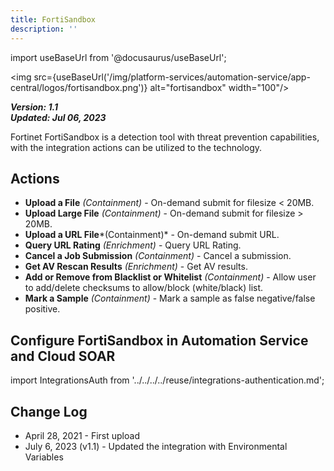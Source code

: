 ```yaml
---
title: FortiSandbox
description: ''
---
```

import useBaseUrl from '@docusaurus/useBaseUrl';

<img src={useBaseUrl('/img/platform-services/automation-service/app-central/logos/fortisandbox.png')} alt="fortisandbox" width="100"/>

***Version: 1.1  
Updated: Jul 06, 2023***

Fortinet FortiSandbox is a detection tool with threat prevention capabilities, with the integration actions can be utilized to the technology.

## Actions

* **Upload a File** *(Containment)* - On-demand submit for filesize < 20MB.
* **Upload Large File** *(Containment)* - On-demand submit for filesize > 20MB.
* **Upload a URL File***(Containment)* - On-demand submit URL.
* **Query URL Rating** *(Enrichment)* - Query URL Rating.
* **Cancel a Job Submission** *(Containment)* - Cancel a submission.
* **Get AV Rescan Results** *(Enrichment)* - Get AV results.
* **Add or Remove from Blacklist or Whitelist** *(Containment)* - Allow user to add/delete checksums to allow/block (white/black) list.
* **Mark a Sample** *(Containment)* - Mark a sample as false negative/false positive.

## Configure FortiSandbox in Automation Service and Cloud SOAR

import IntegrationsAuth from '../../../../reuse/integrations-authentication.md';

<IntegrationsAuth/>

## Change Log

* April 28, 2021 - First upload
* July 6, 2023 (v1.1) - Updated the integration with Environmental Variables
